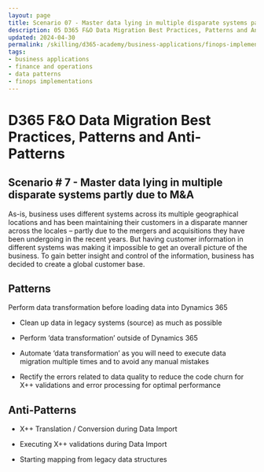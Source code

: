 ```yaml
---
layout: page
title: Scenario 07 - Master data lying in multiple disparate systems partly due to M&A
description: 05 D365 F&O Data Migration Best Practices, Patterns and Anti-Patterns
updated: 2024-04-30
permalink: /skilling/d365-academy/business-applications/finops-implementation-bestpractices-and-patterns/dmscenario-07
tags:
- business applications
- finance and operations
- data patterns
- finops implementations
---
```


# D365 F&O Data Migration Best Practices, Patterns and Anti-Patterns

## Scenario # 7 - Master data lying in multiple disparate systems partly due to M&A
As-is, business uses different systems across its multiple geographical locations and has been maintaining their customers in a disparate manner across the locales – partly due to the mergers and acquisitions they have been undergoing in the recent years. But having customer information in different systems was making it impossible to get an overall picture of the business. To gain better insight and control of the information, business has decided to create a global customer base. 


## Patterns
Perform data transformation before loading data into Dynamics 365

* Clean up data in legacy systems (source) as much as possible

* Perform ‘data transformation’ outside of Dynamics 365

* Automate ‘data transformation’ as you will need to execute data migration multiple times and to avoid any manual mistakes

* Rectify the errors related to data quality to reduce the code churn for X++ validations and error processing for optimal performance


## Anti-Patterns
* X++ Translation / Conversion during Data Import

* Executing X++ validations during Data Import

* Starting mapping from legacy data structures